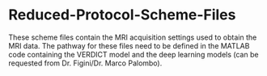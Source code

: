 # Reduced-Protocol-Scheme-Files

These scheme files contain the MRI acquisition settings used to obtain the MRI data. The pathway for these files need to be defined in the MATLAB code containing the VERDICT model and the deep learning models (can be requested from Dr. Figini/Dr. Marco Palombo).
